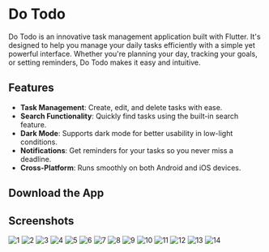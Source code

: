 # Do Todo

Do Todo is an innovative task management application built with Flutter. It's designed to help you manage your daily tasks efficiently with a simple yet powerful interface. Whether you're planning your day, tracking your goals, or setting reminders, Do Todo makes it easy and intuitive.

## Features

- **Task Management**: Create, edit, and delete tasks with ease.
- **Search Functionality**: Quickly find tasks using the built-in search feature.
- **Dark Mode**: Supports dark mode for better usability in low-light conditions.
- **Notifications**: Get reminders for your tasks so you never miss a deadline.
- **Cross-Platform**: Runs smoothly on both Android and iOS devices.

## Download the App

## Screenshots
![1](https://github.com/MarawanAbed/Do_Todo/assets/73714493/d875c351-6908-442a-b0e6-02e74fb2ef25)
![2](https://github.com/MarawanAbed/Do_Todo/assets/73714493/502c0a7c-7951-4783-954f-85ef72f9a415)
![3](https://github.com/MarawanAbed/Do_Todo/assets/73714493/7c9f7c97-a6cb-44c9-9c07-727e252fe066)
![4](https://github.com/MarawanAbed/Do_Todo/assets/73714493/439150f1-b04e-4bd8-9a7d-81061eb9ff50)
![5](https://github.com/MarawanAbed/Do_Todo/assets/73714493/93f382f8-ac88-414f-a161-1d5d9e70bcf5)
![6](https://github.com/MarawanAbed/Do_Todo/assets/73714493/82c00747-7fe1-4287-8bb2-c8476279ed16)
![7](https://github.com/MarawanAbed/Do_Todo/assets/73714493/86f63d1b-7c68-49f7-a1ae-c450c5a5c7cf)
![8](https://github.com/MarawanAbed/Do_Todo/assets/73714493/db2ae674-fb07-41f3-8140-60fb5f87aabc)
![9](https://github.com/MarawanAbed/Do_Todo/assets/73714493/c100b049-caa1-4f8f-8bd0-c435f412e1ed)
![10](https://github.com/MarawanAbed/Do_Todo/assets/73714493/f6899d6a-d182-408e-8d21-95eade7c4948)
![11](https://github.com/MarawanAbed/Do_Todo/assets/73714493/4e40ea93-a4b5-4c00-975e-338c9970db28)
![12](https://github.com/MarawanAbed/Do_Todo/assets/73714493/4d62708b-297e-4104-8d4d-fbc29bf0f2ed)
![13](https://github.com/MarawanAbed/Do_Todo/assets/73714493/e4a0f90a-12fb-4c76-a659-13d0e01b7bc6)
![14](https://github.com/MarawanAbed/Do_Todo/assets/73714493/9a55056d-9cc7-42ba-bedc-bc4ded87be1f)
